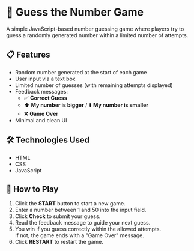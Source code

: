 # 🎯 Guess the Number Game

A simple JavaScript-based number guessing game where players try to guess a randomly generated number within a limited number of attempts.

## 📋 Features

- Random number generated at the start of each game
- User input via a text box
- Limited number of guesses (with remaining attempts displayed)
- Feedback messages:  
  - ✅ **Correct Guess**  
  - ⬆️ **My number is bigger** / ⬇️ **My number is smaller**  
  - ❌ **Game Over**
- Minimal and clean UI

## 🛠️ Technologies Used

- HTML
- CSS
- JavaScript

## 🚀 How to Play

1. Click the **START** button to start a new game.
2. Enter a number between 1 and 50 into the input field.
3. Click **Check** to submit your guess.
4. Read the feedback message to guide your next guess.
5. You win if you guess correctly within the allowed attempts.  
   If not, the game ends with a "Game Over" message.
6. Click **RESTART** to restart the game.